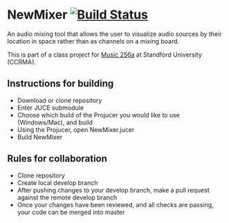 # NewMixer    [![Build Status](https://travis-ci.com/jatinchowdhury18/NewMixer.svg?branch=master)](https://travis-ci.com/jatinchowdhury18/NewMixer)

An audio mixing tool that allows the user to visualize audio sources by their location in space rather than as channels on a mixing board.

This is part of a class project for [Music 256a](https://ccrma.stanford.edu/courses/256a/) at Standford University (CCRMA).

## Instructions for building
  - Download or clone repository
  - Enter JUCE submodule
  - Choose which build of the Projucer you would like to use (Windows/Mac), and build
  - Using the Projucer, open NewMixer.jucer
  - Build NewMixer

## Rules for collaboration
  - Clone repository
  - Create local develop branch
  - After pushing changes to your develop branch, make a pull request against the remote develop branch
  - Once your changes have been reviewed, and all checks are passing, your code can be merged into master